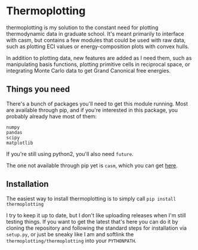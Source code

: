 # Thermoplotting

thermoplotting is my solution to the constant need for plotting thermodynamic
data in graduate school. It's meant primarily to interface with casm, but contains
a few modules that could be used with raw data, such as plotting ECI values or
energy-composition plots with convex hulls.

In addition to plotting data, new features are added as I need them, such as manipulating
basis functions, plotting primitive cells in reciprocal space, or integrating Monte Carlo
data to get Grand Canonical free energies.

## Things you need
There's a bunch of packages you'll need to get this module running. Most are available through
pip, and if you're interested in this package, you probably already have most of them:

```
numpy
pandas
scipy
matplotlib
```

If you're still using python2, you'll also need ```future```.

The one not available through pip yet is ```casm```, which you can get [here](https://github.com/prisms-center/CASMcode).

## Installation
The easiest way to install thermoplotting is to simply call
```pip install thermoplotting```

I try to keep it up to date, but I don't like uploading releases when I'm still testing things.
If you want to get the latest that's here you can do it by cloning the repository and following
the standard steps for installation via ```setup.py```, or just be sneaky like I am and softlink
the ```thermoplotting/thermoplotting``` into your ```PYTHONPATH```.
